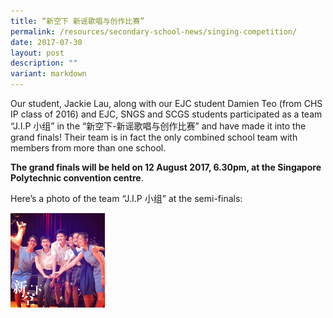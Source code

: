 ```yaml
---
title: “新空下 新谣歌唱与创作比赛”
permalink: /resources/secondary-school-news/singing-competition/
date: 2017-07-30
layout: post
description: ""
variant: markdown
---
```

Our student, Jackie Lau, along with our EJC student Damien Teo (from CHS IP class of 2016) and EJC, SNGS and SCGS students participated as a team “J.I.P 小组”&nbsp;in the “新空下-新谣歌唱与创作比赛” and have made it into the grand finals! Their team&nbsp;is in fact the only combined school team with members from more than one school.

**The&nbsp;grand finals will be held on 12 August 2017, 6.30pm, at the Singapore Polytechnic convention centre**.


Here’s a photo of the team “J.I.P 小组” at the semi-finals:

<img src="/images/sn27.png" style="width:30%">